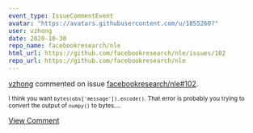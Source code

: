 ```yaml
---
event_type: IssueCommentEvent
avatar: "https://avatars.githubusercontent.com/u/1855260?"
user: vzhong
date: 2020-10-30
repo_name: facebookresearch/nle
html_url: https://github.com/facebookresearch/nle/issues/102
repo_url: https://github.com/facebookresearch/nle
---
```


<a href='https://github.com/vzhong' target='_blank'>vzhong</a> commented on issue <a href='https://github.com/facebookresearch/nle/issues/102' target='_blank'>facebookresearch/nle#102</a>.

<small>I think you want `bytes(obs['message']).encode()`. That error is probably you trying to convert the output of `numpy()` to bytes....</small>

<a href='https://github.com/facebookresearch/nle/issues/102' target='_blank'>View Comment</a>